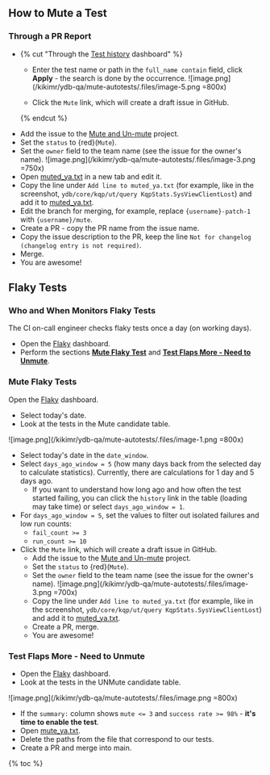 ## How to Mute a Test

### Through a PR Report

- {% cut "Through the [Test history](https://datalens.yandex/4un3zdm0zcnyr?tab=A4) dashboard" %}
  
  - Enter the test name or path in the `full_name contain` field, click **Apply** - the search is done by the occurrence.  ![image.png](/kikimr/ydb-qa/mute-autotests/.files/image-5.png =800x)

  - Click the `Mute` link, which will create a draft issue in GitHub.

  {% endcut %}


* Add the issue to the [Mute and Un-mute](https://github.com/orgs/ydb-platform/projects/45) project.
* Set the `status` to {red}(`Mute`).
* Set the `owner` field to the team name (see the issue for the owner's name). ![image.png](/kikimr/ydb-qa/mute-autotests/.files/image-3.png =750x)
* Open [muted_ya.txt](https://github.com/ydb-platform/ydb/blob/main/.github/config/muted_ya.txt) in a new tab and edit it.
* Copy the line under `Add line to muted_ya.txt` (for example, like in the screenshot, `ydb/core/kqp/ut/query KqpStats.SysViewClientLost`) and add it to [muted_ya.txt](https://github.com/ydb-platform/ydb/blob/main/.github/config/muted_ya.txt).
* Edit the branch for merging, for example, replace `{username}-patch-1` with `{username}/mute`.
* Create a PR - copy the PR name from the issue name.
* Copy the issue description to the PR, keep the line `Not for changelog (changelog entry is not required)`.
* Merge.
* You are awesome!

## Flaky Tests

### Who and When Monitors Flaky Tests

The CI on-call engineer checks flaky tests once a day (on working days). 

- Open the [Flaky](https://datalens.yandex/4un3zdm0zcnyr) dashboard.
- Perform the sections **[Mute Flaky Test](https://wiki.yandex-team.ru/kikimr/ydb-qa/mute-autotests/#myutim-flapayushie-testy)** and **[Test Flaps More - Need to Unmute](https://wiki.yandex-team.ru/kikimr/ydb-qa/mute-autotests/#test-bolshe-ne-flapaet-nado-razmyutit)**.

### Mute Flaky Tests

Open the [Flaky](https://datalens.yandex/4un3zdm0zcnyr) dashboard.

- Select today's date.
- Look at the tests in the Mute candidate table.

![image.png](/kikimr/ydb-qa/mute-autotests/.files/image-1.png =800x)

- Select today's date in the `date_window`.
- Select `days_ago_window = 5` (how many days back from the selected day to calculate statistics). Currently, there are calculations for 1 day and 5 days ago.
  * If you want to understand how long ago and how often the test started failing, you can click the `history` link in the table (loading may take time) or select `days_ago_window = 1`.
- For `days_ago_window = 5`, set the values to filter out isolated failures and low run counts:
  * `fail_count >= 3`
  * `run_count >= 10`
- Click the `Mute` link, which will create a draft issue in GitHub.
  * Add the issue to the [Mute and Un-mute](https://github.com/orgs/ydb-platform/projects/45) project.
  * Set the `status` to {red}(`Mute`).
  * Set the `owner` field to the team name (see the issue for the owner's name). ![image.png](/kikimr/ydb-qa/mute-autotests/.files/image-3.png =700x)
  * Copy the line under `Add line to muted_ya.txt` (for example, like in the screenshot, `ydb/core/kqp/ut/query KqpStats.SysViewClientLost`) and add it to [muted_ya.txt](https://github.com/ydb-platform/ydb/blob/main/.github/config/muted_ya.txt).
  * Create a PR, merge.
  * You are awesome!

### Test Flaps More - Need to Unmute

- Open the [Flaky](https://datalens.yandex/4un3zdm0zcnyr) dashboard.
- Look at the tests in the UNMute candidate table.

![image.png](/kikimr/ydb-qa/mute-autotests/.files/image.png =800x)

- If the `summary:` column shows `mute <= 3` and `success rate >= 98%` - **it's time to enable the test**.
- Open [mute_ya.txt](https://github.com/ydb-platform/ydb/blob/main/.github/config/muted_ya.txt).
- Delete the paths from the file that correspond to our tests.
- Create a PR and merge into main.

{% toc %} 

